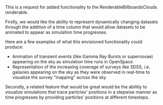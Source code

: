 This is a request for added functionality to the RenderableBillboardsClouds renderable. 

Firstly, we would like the ability to represent dynamically changing datasets through the addition of a time column that would allow 
datasets to be animated to appear as simulation time progresses. 

  Here are a few examples of what this envisioned functionality could produce:
  * Animation of transient events (like Gamma Ray Bursts or supernovae) appearing on the sky as simulation time runs in OpenSpace
  * Representation of the increasing coverage of surveys like SDSS, i.e. galaxies appearing on the sky as they were observed in real-time 
  to visualize the survey "mapping" across the sky

Secondly, a related feature that would be great would be the abilitiy to visualize simulations that trace particles' positions in a 
stepwise manner as time progresses by providing particles' positions at different timesteps.
